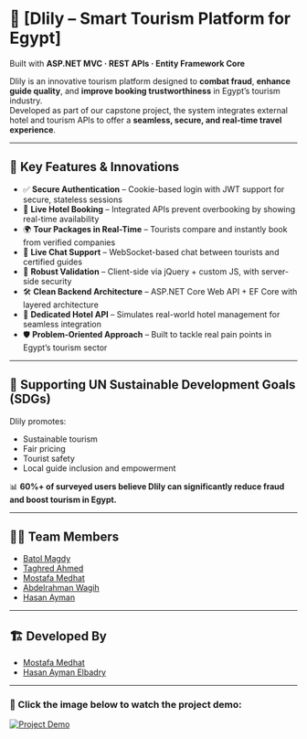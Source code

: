 # 🎯 [Dlily – Smart Tourism Platform for Egypt]

Built with **ASP.NET MVC  · REST APIs  · Entity Framework Core**

Dlily is an innovative tourism platform designed to **combat fraud**, **enhance guide quality**, and **improve booking trustworthiness** in Egypt’s tourism industry.  
Developed as part of our capstone project, the system integrates external hotel and tourism APIs to offer a **seamless, secure, and real-time travel experience**.

---

## 🚀 Key Features & Innovations

- ✅ **Secure Authentication** – Cookie-based login with JWT support for secure, stateless sessions  
- 🏨 **Live Hotel Booking** – Integrated APIs prevent overbooking by showing real-time availability  
- 🌍 **Tour Packages in Real-Time** – Tourists compare and instantly book from verified companies  
- 💬 **Live Chat Support** – WebSocket-based chat between tourists and certified guides  
- 🔐 **Robust Validation** – Client-side via jQuery + custom JS, with server-side security  
- 🛠️ **Clean Backend Architecture** – ASP.NET Core Web API + EF Core with layered architecture  
- 🏨 **Dedicated Hotel API** – Simulates real-world hotel management for seamless integration  
- 🛡️ **Problem-Oriented Approach** – Built to tackle real pain points in Egypt’s tourism sector  

---

## 🌱 Supporting UN Sustainable Development Goals (SDGs)

Dlily promotes:
- Sustainable tourism
- Fair pricing
- Tourist safety
- Local guide inclusion and empowerment

📊 **60%+ of surveyed users believe Dlily can significantly reduce fraud and boost tourism in Egypt.**

---

## 👨‍💻 Team Members

- [Batol Magdy](https://github.com/batolmagdy092)  
- [Taghred Ahmed](https://github.com/taghred153)  
- [Mostafa Medhat](https://github.com/MostafaMedhat19)  
- [Abdelrahman Wagih](https://github.com/wagih2007)  
- [Hasan Ayman](https://github.com/hasan-elbadry)

---

## 🏗️ Developed By

- [Mostafa Medhat](https://github.com/MostafaMedhat19)  
- [Hasan Ayman Elbadry](https://github.com/hasan-elbadry)

---
### 🎥 Click the image below to watch the project demo:

[![Project Demo](https://github.com/user-attachments/assets/5166d4d6-d58c-4f43-8c7b-561b6dea5364)](https://www.linkedin.com/posts/hasan-elbadry_dlilyapp-tourismtech-dotnet8-ugcPost-7339712531654963201-lURn?utm_source=social_share_send&utm_medium=android_app&rcm=ACoAAEGEn_QBi7EWFLs6EwtB1AvT8AUGyc6BDdA&utm_campaign=copy_link)


